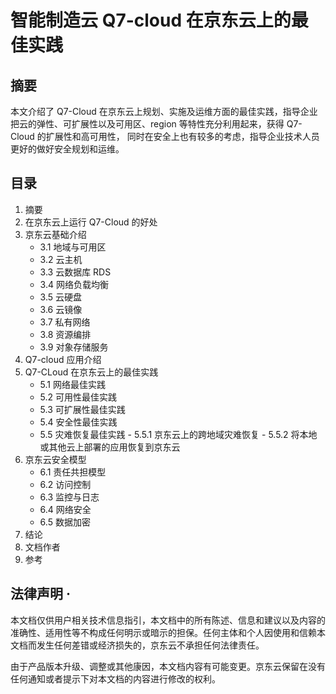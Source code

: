 # 智能制造云 Q7-cloud 在京东云上的最佳实践

## 摘要

本文介绍了 Q7-Cloud 在京东云上规划、实施及运维方面的最佳实践，指导企业把云的弹性、可扩展性以及可用区、region 等特性充分利用起来，获得 Q7-Cloud 的扩展性和高可用性，
同时在安全上也有较多的考虑，指导企业技术人员更好的做好安全规划和运维。 


## 目录

1. 摘要 
2. 在京东云上运行 Q7-Cloud 的好处
3. 京东云基础介绍 
    - 3.1	地域与可用区 
    - 3.2	云主机 
    - 3.3	云数据库 RDS 
    - 3.4	网络负载均衡 
    - 3.5	云硬盘 
    - 3.6 	云镜像 
    - 3.7 	私有网络
    - 3.8 	资源编排 
    - 3.9 对象存储服务 
4. Q7-cloud 应用介绍 
5. Q7-CLoud 在京东云上的最佳实践
    - 5.1	网络最佳实践 
    - 5.2	可用性最佳实践 
    - 5.3	可扩展性最佳实践 
    - 5.4	安全性最佳实践 
    - 5.5	灾难恢复最佳实践 
             - 5.5.1 京东云上的跨地域灾难恢复 
             - 5.5.2 将本地或其他云上部署的应用恢复到京东云
6. 京东云安全模型 
    - 6.1	责任共担模型 
    - 6.2	访问控制 
    - 6.3	监控与日志 
    - 6.4	网络安全 
    - 6.5	数据加密 
7. 结论 
8. 文档作者
9. 参考 

 

## 法律声明 · 

本文档仅供用户相关技术信息指引，本文档中的所有陈述、信息和建议以及内容的准确性、适用性等不构成任何明示或暗示的担保。任何主体和个人因使用和信赖本文档而发生任何差错或经济损失的，京东云不承担任何法律责任。 

由于产品版本升级、调整或其他康因，本文档内容有可能变更。京东云保留在没有任何通知或者提示下对本文档的内容进行修改的权利。 


